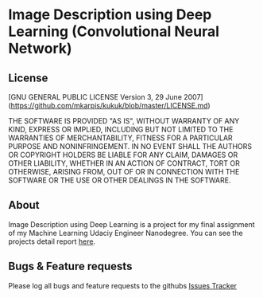 # Image Description using Deep Learning (Convolutional Neural Network)


## License ##
[GNU GENERAL PUBLIC LICENSE Version 3, 29 June 2007] (https://github.com/mkarpis/kukuk/blob/master/LICENSE.md)

THE SOFTWARE IS PROVIDED "AS IS", WITHOUT WARRANTY OF ANY KIND, EXPRESS OR IMPLIED, INCLUDING BUT NOT LIMITED TO THE WARRANTIES OF MERCHANTABILITY, FITNESS FOR A PARTICULAR PURPOSE AND NONINFRINGEMENT. IN NO EVENT SHALL THE AUTHORS OR COPYRIGHT HOLDERS BE LIABLE FOR ANY CLAIM, DAMAGES OR OTHER LIABILITY, WHETHER IN AN ACTION OF CONTRACT, TORT OR OTHERWISE, ARISING FROM, OUT OF OR IN CONNECTION WITH THE SOFTWARE OR THE USE OR OTHER DEALINGS IN THE SOFTWARE.



## About ##
Image Description using Deep Learning is a project for my final assignment of my Machine Learning Udaciy Engineer Nanodegree. You can see the projects detail report [here](https://github.com/mkarpis/convnet_capstone/blob/master/Report.ipynb).



## Bugs & Feature requests ##
Please log all bugs and feature requests to the githubs [Issues Tracker](https://github.com/mkarpis/convnet_capstone/issues) 
